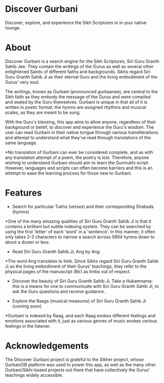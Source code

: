 # Discover Gurbani

Discover, explore, and experience the Sikh Scriptures in in your native tounge.


About
=====

Discover Gurbani is a search engine for the Sikh Scriptures, Siri Guru Granth Sahib Jee. They contain the writings of the Gurus as well as several other enlightened Saints of different faiths and backgrounds. Sikhs regard Siri Guru Granth Sahib Ji as their eternal Guru and the living embodiment of the Gurus' very soul.

The writings, known as Gurbani (pronounced gurbaanee), are central to the Sikh faith as they embody the message of the Gurus and were compiled and sealed by the Guru themselves. Gurbani is unique in that all of it is written in poetic format; the hymns are assigned rhythms and musical scales, as they are meant to be sung.

With the Guru's blessing, this app aims to allow anyone, regardless of their background or belief, to discover and experience the Guru's wisdom. The user can read Gurbani in their native tongue through various transliterations and attempt to understand what they've read through translations of the same language.

*No translation of Gurbani can ever be considered complete, and as with any translation attempt of a poem, the poetry is lost. Therefore, anyone wishing to understand Gurbani should aim to learn the Gurmukhi script. However, languages and scripts can often become barriers and this is an attempt to ease the learning process for those new to Gurbani.



Features
========

- Search for particular Tukhs (verses) and their corresponding Shabads (hymns)

*One of the many amazing qualities of Siri Guru Granth Sahib Ji is that it contains a brilliant but subtle indexing system. They can be searched by using the first 'letter' of each 'word' in a 'sentence'. In this manner, it often only takes 2-3 characters to narrow a search across 5894 hymns down to about a dozen or less.

- Read Siri Guru Granth Sahib Ji, Ang by Ang

*The word Ang translates to limb. Since Sikhs regard Siri Guru Granth Sahib Ji as the living embodiment of their Gurus' teachings, they refer to the physical pages of the manuscript (Bir) as limbs out of respect.

- Discover the beauty of Siri Guru Granth Sahib Ji, Take a Hukamnama: this is a means for one to communicate with Siri Guru Granth Sahib Ji, to ask the Guru questions and receive guidance.

- Explore the Raags (musical measures) of Siri Guru Granth Sahib Ji (coming soon)

*Gurbani is indexed by Raag, and each Raag evokes different feelings and emotions associated with it, just as various genres of music evokes various feelings in the listener.



Acknowledgements
================

The Discover Gurbani project is grateful to the Sikher project, whose GurbaniDB platform was used to power this app, as well as the many other Gurbani/Sikhi-based projects out there that have collectively the Gurus' teachings widely accessible.

